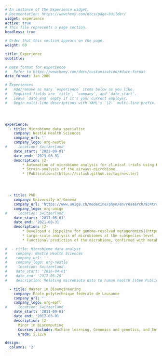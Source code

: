```yaml
---
# An instance of the Experience widget.
# Documentation: https://wowchemy.com/docs/page-builder/
widget: experience
active: true
# This file represents a page section.
headless: true

# Order that this section appears on the page.
weight: 60

title: Experience
subtitle:

# Date format for experience
#   Refer to https://wowchemy.com/docs/customization/#date-format
date_format: Jan 2006

# Experiences.
#   Add/remove as many `experience` items below as you like.
#   Required fields are `title`, `company`, and `date_start`.
#   Leave `date_end` empty if it's your current employer.
#   Begin multi-line descriptions with YAML's `|2-` multi-line prefix.




experience:
  - title: Microbiome data specialist
    company: Nestlé Health Sciences
    company_url: ''
    company_logo: org-nestle
#     location: Switzerland
    date_start: '2022-09-01'
    date_end: '2023-08-31'
    description: |2-
        * Automation of microbiome analysis for clinical trials using R-markdown
        * Strain-analysis of the airways-microbiome
        * [Publications](https://silask.github.io/tag/nestle/)




  - title: PhD
    company: University of Geneva
    company_url: 'https://www.unige.ch/medecine/phym/en/research/934trajkovski/'
    company_logo: org-unige
#     location: Switzerland
    date_start: '2017-05-01'
    date_end: '2021-08-31'
    description: |2-
        * Developed a [pipeline for genome-resolved metagenomics](https://metagenome-atlas.github.io/)
        * Large-scale analysis of microbiomes at the subspecies-level
        * Functional prediction of the microbiome, confirmed with metabolomics

#  - title: Microbiome data analyst
#    company: Nestlé Health Sciences
#    company_url: ''
#    company_logo: org-nestle
#     location: Switzerland
#    date_start: '2016-04-01'
#    date_end: '2017-03-28'
#    description: Relating microbiota data to human health [(See Publications)](https://silask.github.io/tag/nestle/)

  - title: Master in Bioengineering
    company: École polytechnique fédérale de Lausanne
    company_url: ''
    company_logo: org-epfl
#     location: Switzerland
    date_start: '2011-09-01'
    date_end: '2017-03-01'
    description: |2-
      Minor in Biocomputing  
      Courses include: Machine learning, Genomics and genetics, and Entrepreneurship  
      Grade: 5.12/6

design:
  columns: '2'
---
```

